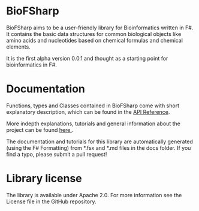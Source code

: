 BioFSharp
=========

BioFSharp aims to be a user-friendly library for Bioinformatics written in F#. It contains the basic data 
structures for common biological objects like amino acids and nucleotides based on chemical formulas and chemical elements. 

It is the first alpha version 0.0.1 and thought as a starting point for bioinformatics in F#.


Documentation
=============

Functions, types and Classes contained in BioFSharp come with short explanatory description, which can be found in the [API Reference](https://csbiology.github.io/BioFSharp/reference/index.html).

More indepth explanations, tutorials and general information about the project can be found [here.](http://csbiology.github.io/BioFSharp).

The documentation and tutorials for this library are automatically generated (using the F# Formatting) from *.fsx and *.md files in the docs folder. If you find a typo, please submit a pull request!


Library license
===============

The library is available under Apache 2.0. For more information see the License file in the GitHub repository.
